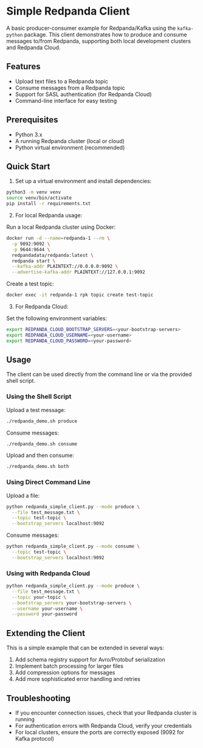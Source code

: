 # Simple Redpanda Client

A basic producer-consumer example for Redpanda/Kafka using the `kafka-python` package. This client demonstrates how to produce and consume messages to/from Redpanda, supporting both local development clusters and Redpanda Cloud.

## Features

- Upload text files to a Redpanda topic
- Consume messages from a Redpanda topic
- Support for SASL authentication (for Redpanda Cloud)
- Command-line interface for easy testing

## Prerequisites

- Python 3.x
- A running Redpanda cluster (local or cloud)
- Python virtual environment (recommended)

## Quick Start

1. Set up a virtual environment and install dependencies:

```bash
python3 -m venv venv
source venv/bin/activate
pip install -r requirements.txt
```

2. For local Redpanda usage:

Run a local Redpanda cluster using Docker:

```bash
docker run -d --name=redpanda-1 --rm \
  -p 9092:9092 \
  -p 9644:9644 \
  redpandadata/redpanda:latest \
  redpanda start \
  --kafka-addr PLAINTEXT://0.0.0.0:9092 \
  --advertise-kafka-addr PLAINTEXT://127.0.0.1:9092
```

Create a test topic:

```bash
docker exec -it redpanda-1 rpk topic create test-topic
```

3. For Redpanda Cloud:

Set the following environment variables:

```bash
export REDPANDA_CLOUD_BOOTSTRAP_SERVERS=<your-bootstrap-servers>
export REDPANDA_CLOUD_USERNAME=<your-username>
export REDPANDA_CLOUD_PASSWORD=<your-password>
```

## Usage

The client can be used directly from the command line or via the provided shell script.

### Using the Shell Script

Upload a test message:

```bash
./redpanda_demo.sh produce
```

Consume messages:

```bash
./redpanda_demo.sh consume
```

Upload and then consume:

```bash
./redpanda_demo.sh both
```

### Using Direct Command Line

Upload a file:

```bash
python redpanda_simple_client.py --mode produce \
  --file test_message.txt \
  --topic test-topic \
  --bootstrap_servers localhost:9092
```

Consume messages:

```bash
python redpanda_simple_client.py --mode consume \
  --topic test-topic \
  --bootstrap_servers localhost:9092
```

### Using with Redpanda Cloud

```bash
python redpanda_simple_client.py --mode produce \
  --file test_message.txt \
  --topic your-topic \
  --bootstrap_servers your-bootstrap-servers \
  --username your-username \
  --password your-password
```

## Extending the Client

This is a simple example that can be extended in several ways:

1. Add schema registry support for Avro/Protobuf serialization
2. Implement batch processing for larger files
3. Add compression options for messages
4. Add more sophisticated error handling and retries

## Troubleshooting

- If you encounter connection issues, check that your Redpanda cluster is running
- For authentication errors with Redpanda Cloud, verify your credentials
- For local clusters, ensure the ports are correctly exposed (9092 for Kafka protocol) 